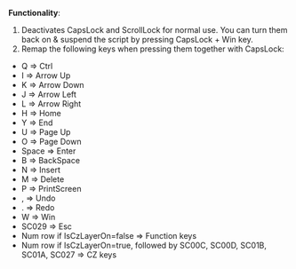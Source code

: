 **Functionality**:
1. Deactivates CapsLock and ScrollLock for normal use. You can turn them back on & suspend the script by pressing CapsLock + Win key.
2. Remap the following keys when pressing them together with CapsLock:
  - Q => Ctrl
  - I => Arrow Up
  - K => Arrow Down
  - J => Arrow Left
  - L => Arrow Right
  - H => Home
  - Y => End
  - U => Page Up
  - O => Page Down
  - Space => Enter
  - B => BackSpace
  - N => Insert
  - M => Delete
  - P => PrintScreen
  - , => Undo
  - . => Redo
  - W => Win
  - SC029 => Esc
  - Num row if IsCzLayerOn=false => Function keys
  - Num row if IsCzLayerOn=true, followed by SC00C, SC00D, SC01B, SC01A, SC027 => CZ keys     